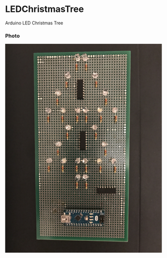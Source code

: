 # LEDChristmasTree
Arduino LED Christmas Tree

### Photo
![Image of ChristmasTree](https://github.com/devldavydov/LEDChristmasTree/blob/master/media/ChristmasTree.JPG)
